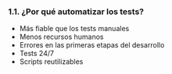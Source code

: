 ### 1.1. ¿Por qué automatizar los tests?

* Más fiable que los tests manuales <!-- .element: class="fragment" -->
* Menos recursos humanos <!-- .element: class="fragment" -->
* Errores en las primeras etapas del desarrollo <!-- .element: class="fragment" -->
* Tests 24/7 <!-- .element: class="fragment" -->
* Scripts reutilizables <!-- .element: class="fragment" -->